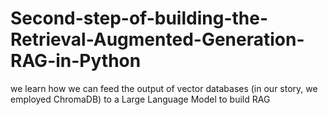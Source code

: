 # Second-step-of-building-the-Retrieval-Augmented-Generation-RAG-in-Python
we learn how we can feed the output of vector databases (in our story, we employed ChromaDB) to a Large Language Model to build RAG
